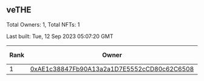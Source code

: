 ## veTHE

Total Owners: 1, Total NFTs: 1

Last built: Tue, 12 Sep 2023 05:07:20 GMT

| Rank | Owner | Voting Power | Influence | NFTs Id |
| --- | --- | --- | --- | --- |
  | 1 | [0xAE1c38847Fb90A13a2a1D7E5552cCD80c62C6508](https://debank.com/profile/0xAE1c38847Fb90A13a2a1D7E5552cCD80c62C6508?chain=bsc) | 2,525,439.182 | 3.53042% | 1 |